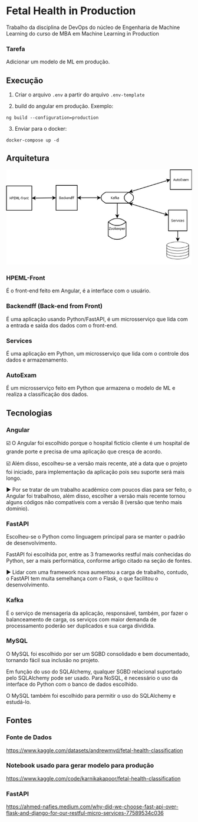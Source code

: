 # Fetal Health in Production
Trabalho da disciplina de DevOps do núcleo de Engenharia de Machine Learning do curso de MBA em Machine Learning in Production

### Tarefa
Adicionar um modelo de ML em produção.

## Execução

1. Criar o arquivo `.env` a partir do arquivo `.env-template`

2. build do angular em produção. Exemplo:

```console
ng build --configuration=production
```

3. Enviar para o docker:

```console
docker-compose up -d
```

## Arquitetura

![](diagrams/arquitetura.png)

### HPEML-Front

É o front-end feito em Angular, é a interface com o usuário.

### Backendff (Back-end from Front)

É uma aplicação usando Python/FastAPI, é um microsserviço que lida com a entrada e saída dos dados com o front-end.

### Services

É uma aplicação em Python, um microsserviço que lida com o controle dos dados e armazenamento.

### AutoExam

É um microsserviço feito em Python que armazena o modelo de ML e realiza a classificação dos dados.

## Tecnologias

### Angular

:ballot_box_with_check: O Angular foi escolhido porque o hospital fictício cliente é um hospital de grande porte e precisa de uma aplicação que cresça de acordo.

:ballot_box_with_check: Além disso, escolheu-se a versão mais recente, até a data que o projeto foi iniciado, para implementação da aplicação pois seu suporte será mais longo.

:arrow_forward: Por se tratar de um trabalho acadêmico com poucos dias para ser feito, o Angular foi trabalhoso, além disso, escolher a versão mais recente tornou alguns códigos não compatíveis com a versão 8 (versão que tenho mais domínio).

### FastAPI

Escolheu-se o Python como linguagem principal para se manter o padrão de desenvolvimento.

FastAPI foi escolhida por, entre as 3 frameworks restful mais conhecidas do Python, ser a mais performática, conforme artigo citado na seção de fontes.

:arrow_forward: Lidar com uma framework nova aumentou a carga de trabalho, contudo, o FastAPI tem muita semelhança com o Flask, o que facilitou o desenvolvimento.

### Kafka

É o serviço de mensageria da aplicação, responsável, também, por fazer o balanceamento de carga, os serviços com maior demanda de processamento poderão ser duplicados e sua carga dividida.

### MySQL

O MySQL foi escolhido por ser um SGBD consolidado e bem documentado, tornando fácil sua inclusão no projeto.

Em função do uso do SQLAlchemy, qualquer SGBD relacional suportado pelo SQLAlchemy pode ser usado. Para NoSQL, é necessário o uso da interface do Python com o banco de dados escolhido.

O MySQL também foi escolhido para permitir o uso do SQLAlchemy e estudá-lo.

## Fontes
### Fonte de Dados
<https://www.kaggle.com/datasets/andrewmvd/fetal-health-classification>
### Notebook usado para gerar modelo para produção
<https://www.kaggle.com/code/karnikakapoor/fetal-health-classification>
### FastAPI
<https://ahmed-nafies.medium.com/why-did-we-choose-fast-api-over-flask-and-django-for-our-restful-micro-services-77589534c036>